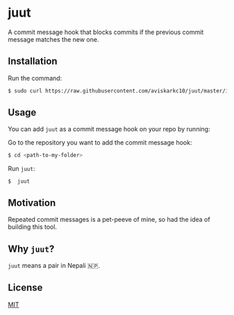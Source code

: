 # juut

A commit message hook that blocks commits if the previous commit message matches the new one.

## Installation

Run the command:

```sh
$ sudo curl https://raw.githubusercontent.com/aviskarkc10/juut/master/install.sh | bash
```

## Usage

You can add `juut` as a commit message hook on your repo by running:

Go to the repository you want to add the commit message hook:

```sh
$ cd <path-to-my-folder>
```

Run `juut`:

```
$  juut
```

## Motivation

Repeated commit messages is a pet-peeve of mine, so had the idea of building this tool.

## Why `juut`?

`juut` means a pair in Nepali :nepal:.

## License

[MIT](LICENSE)
